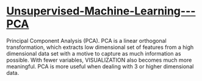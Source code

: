 # [Unsupervised-Machine-Learning---PCA](https://github.com/D4Danny/Unsupervised-Machine-Learning---PCA/blob/main/Principle%20Component%20Analysis%20(PCA)%20for%20WINE%20Dataset.ipynb)

Principal Component Analysis (PCA). PCA is a linear orthogonal transformation, which extracts low dimensional set of features from a high dimensional data set with a motive to capture as much information as possible. With fewer variables, VISUALIZATION also becomes much more meaningful.  PCA is more useful when dealing with 3 or higher dimensional data.
